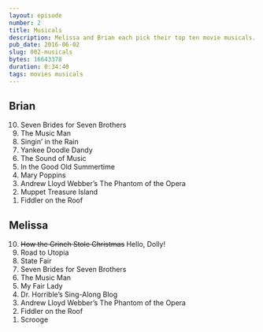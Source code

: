 ```yaml
---
layout: episode
number: 2
title: Musicals
description: Melissa and Brian each pick their top ten movie musicals.
pub_date: 2016-06-02
slug: 002-musicals
bytes: 16643378
duration: 0:34:40
tags: movies musicals
---
```


<h2>Brian</h2>
<ol reversed>
<li>Seven Brides for Seven Brothers</li>
<li>The Music Man</li>
<li>Singin’ in the Rain</li>
<li>Yankee Doodle Dandy</li>
<li>The Sound of Music</li>
<li>In the Good Old Summertime</li>
<li>Mary Poppins</li>
<li>Andrew Lloyd Webber’s The Phantom of the Opera</li>
<li>Muppet Treasure Island</li>
<li>Fiddler on the Roof</li>
</ol>

<h2>Melissa</h2>
<ol reversed>
<li><span style="text-decoration:line-through;">How the Grinch Stole Christmas</span> Hello, Dolly!</li>
<li>Road to Utopia</li>
<li>State Fair</li>
<li>Seven Brides for Seven Brothers</li>
<li>The Music Man</li>
<li>My Fair Lady</li>
<li>Dr. Horrible’s Sing-Along Blog</li>
<li>Andrew Lloyd Webber’s The Phantom of the Opera</li>
<li>Fiddler on the Roof</li>
<li>Scrooge</li>
</ol>